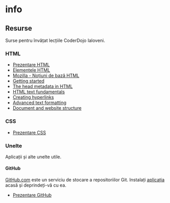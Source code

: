 # info

## Resurse

Surse pentru învățat lecțiile CoderDojo Ialoveni.

### HTML

- [Prezentare HTML](https://docs.google.com/presentation/d/1YM0bEnfPRmc19r1hxjj_MslT-WdbOX5R0GYBAnmhQ_0)
- [Elementele HTML](https://docs.google.com/presentation/d/1UZb0x9by_cOXqKpLBFuDDkklwy0T2lI1TSmGqM8wHyQ)
- [Mozilla - Noțiuni de bază HTML](https://developer.mozilla.org/ro/docs/Learn/Getting_started_with_the_web/HTML_basics)
- [Getting started](https://developer.mozilla.org/ro/docs/Learn/HTML/Introduction_to_HTML/Getting_started)
- [The head metadata in HTML](https://developer.mozilla.org/ro/docs/Learn/HTML/Introduction_to_HTML/The_head_metadata_in_HTML)
- [HTML text fundamentals](https://developer.mozilla.org/en-US/docs/Learn/HTML/Introduction_to_HTML/HTML_text_fundamentals)
- [Creating hyperlinks](https://developer.mozilla.org/en-US/docs/Learn/HTML/Introduction_to_HTML/Creating_hyperlinks)
- [Advanced text formatting](https://developer.mozilla.org/en-US/docs/Learn/HTML/Introduction_to_HTML/Advanced_text_formatting)
- [Document and website structure](https://developer.mozilla.org/en-US/docs/Learn/HTML/Introduction_to_HTML/Document_and_website_structure)

### CSS

- [Prezentare CSS](https://docs.google.com/presentation/d/1MKPPnTlfEPnarv2PSsv8yp7wuzxSPN3wKmjzpZRDyVs)

### Unelte

Aplicații și alte unelte utile.

#### GitHub

[GitHub.com](https://github.com) este un serviciu de stocare a repositoriilor Git.
Instalați [aplicația](https://desktop.github.com/) acasă și deprindeți-vă cu ea.

- [Prezentare GitHub](https://docs.google.com/presentation/d/1JmwGrWRAQEit4G78oPvIzRajbnRFxnTdsXYQ7d4thW4)
